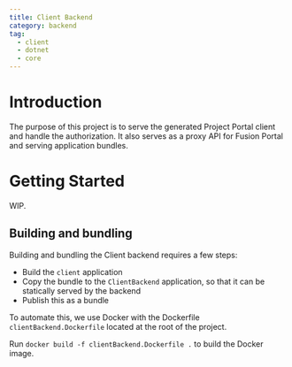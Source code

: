 ```yaml
---
title: Client Backend
category: backend
tag:
  - client
  - dotnet
  - core
---
```


# Introduction

The purpose of this project is to serve the generated Project Portal client and handle the authorization.
It also serves as a proxy API for Fusion Portal and serving application bundles.

# Getting Started

WIP.

## Building and bundling

Building and bundling the Client backend requires a few steps:

- Build the `client` application
- Copy the bundle to the `ClientBackend` application, so that it can be statically served by the backend
- Publish this as a bundle

To automate this, we use Docker with the Dockerfile `clientBackend.Dockerfile` located at the root of the project.

Run `docker build -f clientBackend.Dockerfile .` to build the Docker image.
